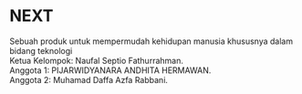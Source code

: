 # NEXT
Sebuah produk untuk mempermudah kehidupan manusia khususnya dalam bidang teknologi \
Ketua Kelompok: Naufal Septio Fathurrahman. \
Anggota 1: PIJARWIDYANARA ANDHITA HERMAWAN. \
Anggota 2: Muhamad Daffa Azfa Rabbani.
